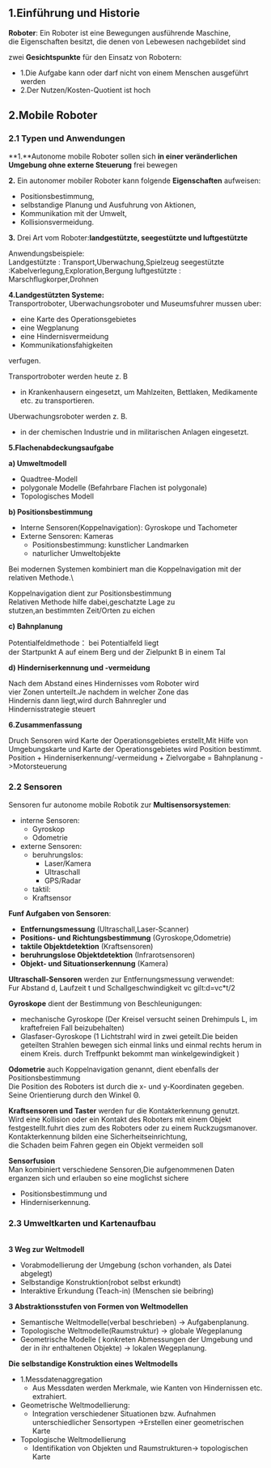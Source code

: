 ## 1.Einführung und Historie

**Roboter**: Ein Roboter ist eine Bewegungen ausführende Maschine,\
 die Eigenschaften besitzt, die denen von Lebewesen nachgebildet sind

zwei **Gesichtspunkte** für den Einsatz von Robotern:
- 1.Die Aufgabe kann oder darf nicht von einem  Menschen ausgeführt werden
- 2.Der Nutzen/Kosten-Quotient ist hoch

## 2.Mobile Roboter
### 2.1 Typen und Anwendungen
**1.**Autonome mobile Roboter sollen sich
**in einer veränderlichen  Umgebung ohne externe Steuerung** frei bewegen

**2.** Ein autonomer mobiler Roboter kann folgende **Eigenschaften** aufweisen:
- Positionsbestimmung,
- selbstandige Planung und Ausfuhrung von Aktionen,
- Kommunikation mit der Umwelt,
- Kollisionsvermeidung.

**3.** Drei Art vom Roboter:**landgestützte, seegestützte und  luftgestützte**

Anwendungsbeispiele:\
Landgestützte : Transport,Uberwachung,Spielzeug
seegestützte :Kabelverlegung,Exploration,Bergung
luftgestützte : Marschflugkorper,Drohnen

**4.Landgestützten Systeme:**\
Transportroboter, Uberwachungsroboter und  Museumsfuhrer mussen uber:
- eine Karte des Operationsgebietes
- eine Wegplanung
- eine Hindernisvermeidung
- Kommunikationsfahigkeiten

verfugen.

Transportroboter werden heute z. B
- in Krankenhausern eingesetzt, um Mahlzeiten, Bettlaken, Medikamente etc. zu transportieren.

Uberwachungsroboter werden z. B.
- in der chemischen Industrie und in militarischen Anlagen eingesetzt.

**5.Flachenabdeckungsaufgabe**

**a) Umweltmodell**
- Quadtree-Modell
- polygonale Modelle (Befahrbare Flachen ist polygonale)
- Topologisches Modell

**b) Positionsbestimmung**
- Interne Sensoren(Koppelnavigation): Gyroskope und Tachometer
- Externe Sensoren: Kameras
  - Positionsbestimmung: kunstlicher
Landmarken
  - naturlicher Umweltobjekte


Bei modernen Systemen kombiniert man die Koppelnavigation mit der relativen Methode.\

Koppelnavigation dient zur Positionsbestimmung\
Relativen Methode hilfe dabei,geschatzte Lage zu\
  stutzen,an bestimmten Zeit/Orten zu eichen

**c) Bahnplanung**

Potentialfeldmethode： bei Potentialfeld liegt \
der  Startpunkt A auf einem Berg und der Zielpunkt B in einem Tal

**d) Hinderniserkennung und -vermeidung**

 Nach dem Abstand eines Hindernisses vom Roboter wird
 \
 vier Zonen unterteilt.Je nachdem in welcher Zone das
 \
  Hindernis dann liegt,wird durch Bahnregler und
\
   Hindernisstrategie steuert

**6.Zusammenfassung**

Druch Sensoren wird Karte der Operationsgebietes erstellt,Mit Hilfe von Umgebungskarte und Karte der Operationsgebietes wird Position bestimmt.\
Position + Hinderniserkennung/-vermeidung + Zielvorgabe = Bahnplanung ->Motorsteuerung

### 2.2 Sensoren
Sensoren fur autonome mobile Robotik zur **Multisensorsystemen**:
- interne Sensoren:
  - Gyroskop
  - Odometrie
- externe Sensoren:
  - beruhrungslos:
    - Laser/Kamera
    - Ultraschall
    - GPS/Radar
  - taktil:
   - Kraftsensor  

**Funf Aufgaben von Sensoren**:
- **Entfernungsmessung** (Ultraschall,Laser-Scanner)
- **Positions- und Richtungsbestimmung** (Gyroskope,Odometrie)
- **taktile Objektdetektion** (Kraftsensoren)
- **beruhrungslose Objektdetektion** (Infrarotsensoren)
- **Objekt- und Situationserkennung** (Kamera)

**Ultraschall-Sensoren** werden zur Entfernungsmessung verwendet:\
Fur Abstand d, Laufzeit t und Schallgeschwindigkeit vc gilt:d=vc*t/2

**Gyroskope** dient der Bestimmung von Beschleunigungen:
- mechanische Gyroskope (Der Kreisel versucht seinen Drehimpuls L, im  kraftefreien Fall beizubehalten)
- Glasfaser-Gyroskope (1 Lichtstrahl wird in zwei geteilt.Die beiden geteilten Strahlen bewegen sich einmal links und einmal rechts herum in einem Kreis. durch Treffpunkt bekommt man winkelgewindigkeit )

**Odometrie** auch Koppelnavigation genannt, dient ebenfalls der Positionsbestimmung\
Die Position des Roboters ist durch die x- und y-Koordinaten  gegeben. Seine Orientierung durch den Winkel Θ.

**Kraftsensoren und Taster** werden fur die Kontakterkennung genutzt.\
Wird eine Kollision oder ein Kontakt des Roboters mit
einem Objekt festgestellt.fuhrt dies zum des Roboters oder zu einem Ruckzugsmanover.\
Kontakterkennung bilden eine Sicherheitseinrichtung,\
 die Schaden beim Fahren gegen ein Objekt vermeiden soll



**Sensorfusion**\
Man kombiniert verschiedene Sensoren,Die aufgenommenen Daten erganzen sich und erlauben so eine moglichst sichere
- Positionsbestimmung und
- Hinderniserkennung.

### 2.3 Umweltkarten und Kartenaufbau
\
**3 Weg zur Weltmodell**
-  Vorabmodellierung der Umgebung (schon vorhanden, als Datei abgelegt)
- Selbstandige Konstruktion(robot selbst erkundt)
- Interaktive Erkundung (Teach-in) (Menschen sie beibring)

**3 Abstraktionsstufen von Formen von Weltmodellen**

- Semantische Weltmodelle(verbal beschrieben) -> Aufgabenplanung.
- Topologische Weltmodelle(Raumstruktur) -> globale  Wegeplanung
- Geometrische Modelle ( konkreten Abmessungen
der Umgebung und der in ihr enthaltenen Objekte) -> lokalen Wegeplanung.

**Die selbstandige Konstruktion eines Weltmodells**

- 1.Messdatenaggregation
   -  Aus Messdaten werden
Merkmale, wie Kanten von Hindernissen etc. extrahiert.
- Geometrische Weltmodellierung:
  - Integration verschiedener Situationen bzw.
Aufnahmen unterschiedlicher Sensortypen ->Erstellen einer geometrischen Karte
- Topologische Weltmodellierung
  - Identifikation von Objekten und Raumstrukturen->
   topologischen Karte
